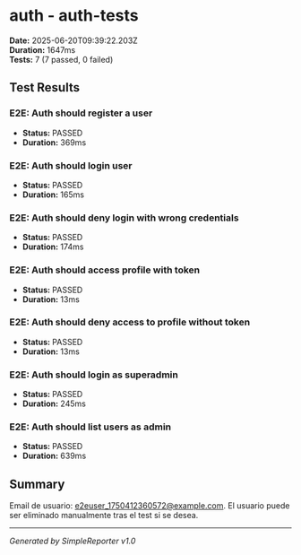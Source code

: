 # auth - auth-tests

**Date:** 2025-06-20T09:39:22.203Z  
**Duration:** 1647ms  
**Tests:** 7 (7 passed, 0 failed)

## Test Results


### E2E: Auth should register a user
- **Status:** PASSED
- **Duration:** 369ms



### E2E: Auth should login user
- **Status:** PASSED
- **Duration:** 165ms



### E2E: Auth should deny login with wrong credentials
- **Status:** PASSED
- **Duration:** 174ms



### E2E: Auth should access profile with token
- **Status:** PASSED
- **Duration:** 13ms



### E2E: Auth should deny access to profile without token
- **Status:** PASSED
- **Duration:** 13ms



### E2E: Auth should login as superadmin
- **Status:** PASSED
- **Duration:** 245ms



### E2E: Auth should list users as admin
- **Status:** PASSED
- **Duration:** 639ms



## Summary

Email de usuario: e2euser_1750412360572@example.com. El usuario puede ser eliminado manualmente tras el test si se desea.

---
*Generated by SimpleReporter v1.0*
